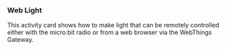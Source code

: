 ### Web Light

This activity card shows how to make light that can be remotely controlled either
with the micro:bit radio or from a web browser via the WebThings Gateway.

